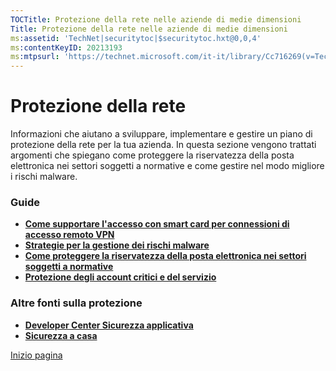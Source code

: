 ```yaml
---
TOCTitle: Protezione della rete nelle aziende di medie dimensioni
Title: Protezione della rete nelle aziende di medie dimensioni
ms:assetid: 'TechNet|securitytoc|$securitytoc.hxt@0,0,4'
ms:contentKeyID: 20213193
ms:mtpsurl: 'https://technet.microsoft.com/it-it/library/Cc716269(v=TechNet.10)'
---
```


Protezione della rete
=====================

Informazioni che aiutano a sviluppare, implementare e gestire un piano di protezione della rete per la tua azienda. In questa sezione vengono trattati argomenti che spiegano come proteggere la riservatezza della posta elettronica nei settori soggetti a normative e come gestire nel modo migliore i rischi malware.

### Guide

-   **[Come supportare l'accesso con smart card per connessioni di accesso remoto VPN](http://technet.microsoft.com/it-it/library/cc875840.aspx)**
-   **[Strategie per la gestione dei rischi malware](http://technet.microsoft.com/it-it/library/cc875818.aspx)**
-   **[Come proteggere la riservatezza della posta elettronica nei settori soggetti a normative](http://technet.microsoft.com/it-it/library/cc875813.aspx)**
-   **[Protezione degli account critici e del servizio](http://technet.microsoft.com/it-it/library/cc875826.aspx)**

### Altre fonti sulla protezione

-   [**Developer Center Sicurezza applicativa**](http://msdn.microsoft.com/en-us/security/default.aspx)
-   [**Sicurezza a casa**](http://www.microsoft.com/italy/athome/security/default.mspx)

[](#mainsection)[Inizio pagina](#mainsection)
